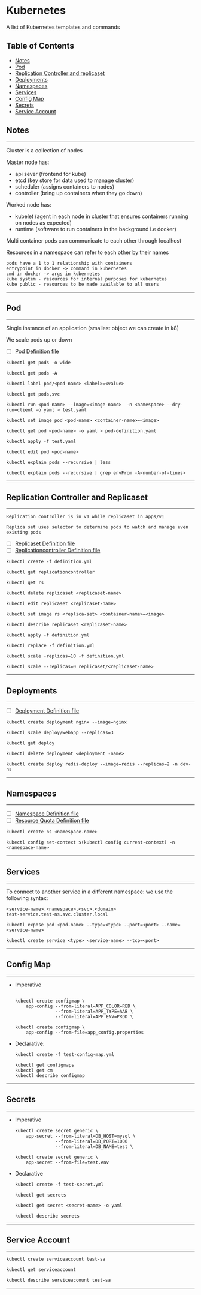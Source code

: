 # Kubernetes 

A list of Kubernetes templates and commands

## Table of Contents

- [Notes](#notes)
- [Pod](#pod)
- [Replication Controller and replicaset](#replication-controller-and-replicaset)
- [Deployments](#deployments)
- [Namespaces](#namespaces)
- [Services](#services)
- [Config Map](#config-map)
- [Secrets](#secrets)
- [Service Account](#service-account)

## Notes

---

Cluster is a collection of nodes

Master node has:

- api sever (frontend for kube)
- etcd (key store for data used to manage cluster)
- scheduler (assigns containers to nodes)
- controller (bring up containers when they go down)

Worked node has:

- kubelet (agent in each node in cluster that ensures containers running on nodes as expected)
- runtime (software to run containers in the background i.e docker)

Multi container pods can communicate to each other through localhost

Resources in a namespace can refer to each other by their names

```
pods have a 1 to 1 relationship with containers
entrypoint in docker -> command in kubernetes
cmd in docker -> args in kubernetes
kube system - resources for internal purposes for kubernetes
kube public - resources to be made available to all users
```

---

## Pod

---

Single instance of an application (smallest object we can create in k8)

We scale pods up or down

- [ ] [Pod Definition file](definition-files/deployment.yml)

```console
kubectl get pods -o wide
```

```console
kubectl get pods -A
```

```console
kubectl label pod/<pod-name> <label>=<value>
```

```console
kubectl get pods,svc
```

```console
kubectl run <pod-name> --image=<image-name>  -n <namespace> --dry-run=client -o yaml > test.yaml
```

```console
kubectl set image pod <pod-name> <container-name>=<image>
```

```console
kubectl get pod <pod-name> -o yaml > pod-definition.yaml
```

```console
kubectl apply -f test.yaml
```

```console
kubeclt edit pod <pod-name>
```

```console
kubectl explain pods --recursive | less
```

```console
kubectl explain pods --recursive | grep envFrom -A<number-of-lines>
```

---

## Replication Controller and Replicaset

---

```
Replication controller is in v1 while replicaset in apps/v1

Replica set uses selector to determine pods to watch and manage even existing pods

```
- [ ] [Replicaset Definition file ](definition-files/replicaset.yaml)
- [ ] [Replicationcontroller Definition file](definition-files/replicationcontroller.yaml)

```console
kubectl create -f definition.yml
```

```console
kubectl get replicationcontroller
```

```console
kubectl get rs
```

```console
kubectl delete replicaset <replicaset-name>
```

```console
kubectl edit replicaset <replicaset-name>
```

```console
kubectl set image rs <replica-set> <container-name>=<image>

```

```console
kubectl describe replicaset <replicaset-name>
```

```console
kubectl apply -f definition.yml
```

```console
kubectl replace -f definition.yml
```

```console
kubectl scale -replicas=10 -f definition.yml
```

```console
kubectl scale --replicas=0 replicaset/<replicaset-name>
```

---

## Deployments

---

- [ ] [Deployment Definition file ](definition-files/deployment.yml)

```console
kubectl create deployment nginx --image=nginx
```

```console
kubectl scale deploy/webapp --replicas=3
```

```console
kubectl get deploy
```

```console
kubectl delete deployment <deployment -name>
```

```console
kubectl create deploy redis-deploy --image=redis --replicas=2 -n dev-ns
```

---

## Namespaces

---

- [ ] [Namespace Definition file ](definition-files/namespace.yml)
- [ ] [Resource Quota Definition file](definition-files/resourcequota.yml)
```console
kubectl create ns <namespace-name>
```

```console
kubectl config set-context $(kubectl config current-context) -n <namespace-name>
```

---

## Services

---

To connect to another service in a different namespace: we use the following syntax:

```
<service-name>.<namespace>.<svc>.<domain>
test-service.test-ns.svc.cluster.local

```

```console
kubectl expose pod <pod-name> --type=<type> --port=<port> --name=<service-name>
```

```console
kubectl create service <type> <service-name> --tcp=<port>
```

---

## Config Map

---

- Imperative

  ```console

  kubectl create configmap \
      app-config --from-literal=APP_COLOR=RED \
                 --from-literal=APP_TYPE=AAB \
                 --from-literal=APP_ENV=PROD \
  ```

  ```console
  kubectl create configmap \
      app-config --from-file=app_config.properties
  ```

- Declarative:

  ```console
  kubectl create -f test-config-map.yml
  ```

  ```console
  kubectl get configmaps
  kubectl get cm
  kubectl describe configmap
  ```

---

## Secrets

---

- Imperative

  ```console
  kubectl create secret generic \
      app-secret --from-literal=DB_HOST=mysql \
                 --from-literal=DB_PORT=1000
                 --from-literal=DB_NAME=test \
  ```

  ```console
  kubectl create secret generic \
      app-secret --from-file=test.env
  ```

- Declarative

  ```console
  kubectl create -f test-secret.yml
  ```

  ```console
  kubectl get secrets
  ```

  ```console
  kubectl get secret <secret-name> -o yaml
  ```

  ```console
  kubectl describe secrets
  ```

---

## Service Account

---

```console
kubectl create serviceaccount test-sa
```

```console
kubectl get serviceaccount
```

```console
kubectl describe serviceaccount test-sa
```

---
